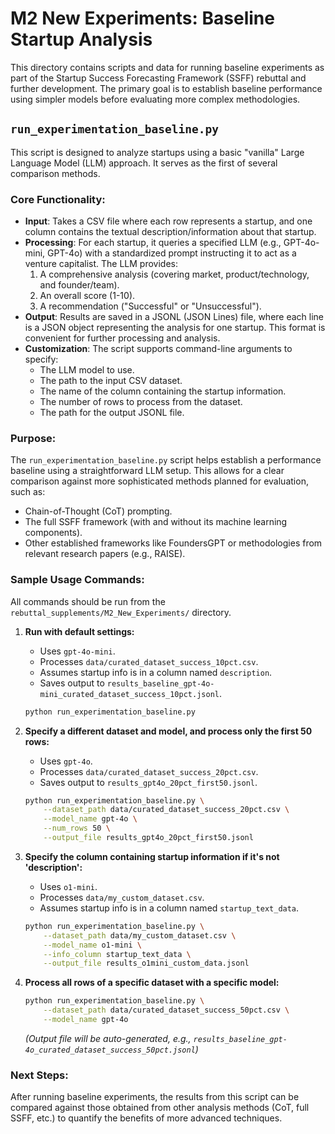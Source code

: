 # M2 New Experiments: Baseline Startup Analysis

This directory contains scripts and data for running baseline experiments as part of the Startup Success Forecasting Framework (SSFF) rebuttal and further development. The primary goal is to establish baseline performance using simpler models before evaluating more complex methodologies.

## `run_experimentation_baseline.py`

This script is designed to analyze startups using a basic "vanilla" Large Language Model (LLM) approach. It serves as the first of several comparison methods.

### Core Functionality:

*   **Input**: Takes a CSV file where each row represents a startup, and one column contains the textual description/information about that startup.
*   **Processing**: For each startup, it queries a specified LLM (e.g., GPT-4o-mini, GPT-4o) with a standardized prompt instructing it to act as a venture capitalist. The LLM provides:
    1.  A comprehensive analysis (covering market, product/technology, and founder/team).
    2.  An overall score (1-10).
    3.  A recommendation ("Successful" or "Unsuccessful").
*   **Output**: Results are saved in a JSONL (JSON Lines) file, where each line is a JSON object representing the analysis for one startup. This format is convenient for further processing and analysis.
*   **Customization**: The script supports command-line arguments to specify:
    *   The LLM model to use.
    *   The path to the input CSV dataset.
    *   The name of the column containing the startup information.
    *   The number of rows to process from the dataset.
    *   The path for the output JSONL file.

### Purpose:

The `run_experimentation_baseline.py` script helps establish a performance baseline using a straightforward LLM setup. This allows for a clear comparison against more sophisticated methods planned for evaluation, such as:

*   Chain-of-Thought (CoT) prompting.
*   The full SSFF framework (with and without its machine learning components).
*   Other established frameworks like FoundersGPT or methodologies from relevant research papers (e.g., RAISE).

### Sample Usage Commands:

All commands should be run from the `rebuttal_supplements/M2_New_Experiments/` directory.

1.  **Run with default settings:**
    *   Uses `gpt-4o-mini`.
    *   Processes `data/curated_dataset_success_10pct.csv`.
    *   Assumes startup info is in a column named `description`.
    *   Saves output to `results_baseline_gpt-4o-mini_curated_dataset_success_10pct.jsonl`.

    ```bash
    python run_experimentation_baseline.py
    ```

2.  **Specify a different dataset and model, and process only the first 50 rows:**
    *   Uses `gpt-4o`.
    *   Processes `data/curated_dataset_success_20pct.csv`.
    *   Saves output to `results_gpt4o_20pct_first50.jsonl`.

    ```bash
    python run_experimentation_baseline.py \
        --dataset_path data/curated_dataset_success_20pct.csv \
        --model_name gpt-4o \
        --num_rows 50 \
        --output_file results_gpt4o_20pct_first50.jsonl
    ```

3.  **Specify the column containing startup information if it's not 'description':**
    *   Uses `o1-mini`.
    *   Processes `data/my_custom_dataset.csv`.
    *   Assumes startup info is in a column named `startup_text_data`.

    ```bash
    python run_experimentation_baseline.py \
        --dataset_path data/my_custom_dataset.csv \
        --model_name o1-mini \
        --info_column startup_text_data \
        --output_file results_o1mini_custom_data.jsonl
    ```

4.  **Process all rows of a specific dataset with a specific model:**

    ```bash
    python run_experimentation_baseline.py \
        --dataset_path data/curated_dataset_success_50pct.csv \
        --model_name gpt-4o
    ```
    *(Output file will be auto-generated, e.g., `results_baseline_gpt-4o_curated_dataset_success_50pct.jsonl`)*

### Next Steps:

After running baseline experiments, the results from this script can be compared against those obtained from other analysis methods (CoT, full SSFF, etc.) to quantify the benefits of more advanced techniques. 
